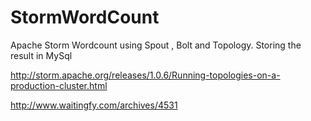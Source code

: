 # StormWordCount
Apache Storm Wordcount using Spout , Bolt and Topology. Storing the result in MySql

http://storm.apache.org/releases/1.0.6/Running-topologies-on-a-production-cluster.html

http://www.waitingfy.com/archives/4531
